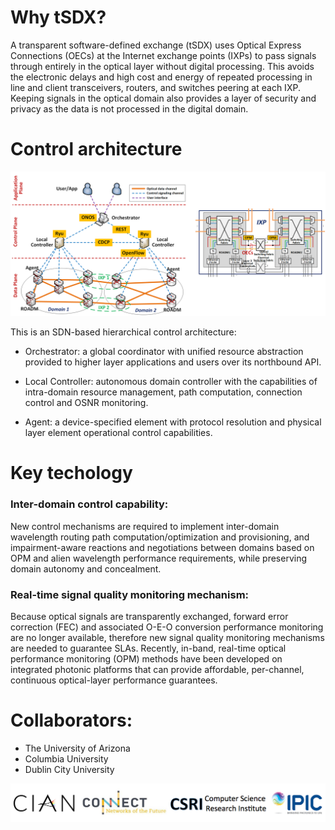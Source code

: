 # Why tSDX?

A transparent software-defined exchange (tSDX) uses Optical Express Connections (OECs) at the Internet exchange points (IXPs) to pass signals through entirely in the optical layer without digital processing. This avoids the electronic delays and high cost and energy of repeated processing in line and client transceivers, routers, and switches peering at each IXP. Keeping signals in the optical domain also provides a layer of security and privacy as the data is not processed in the digital domain.

# Control architecture 

![](image/architecture.png)

This is an SDN-based hierarchical control architecture:

- Orchestrator: a global coordinator with unified resource abstraction provided to higher layer applications and users over its northbound API.

- Local Controller: autonomous domain controller with the capabilities of intra-domain resource management, path computation, connection control and OSNR monitoring.

- Agent: a device-specified element with protocol resolution and physical layer element operational control capabilities.

# Key techology

### Inter-domain control capability:

New control mechanisms are required to implement inter-domain wavelength routing path computation/optimization and provisioning, and impairment-aware reactions and negotiations between domains based on OPM and alien wavelength performance requirements, while preserving domain autonomy and concealment. 

### Real-time signal quality monitoring mechanism:

Because optical signals are transparently exchanged, forward error correction (FEC) and associated O-E-O conversion performance monitoring are no longer available, therefore new signal quality monitoring mechanisms are needed to guarantee SLAs. Recently, in-band, real-time optical performance monitoring (OPM) methods have been developed on integrated photonic platforms that can provide affordable, per-channel, continuous optical-layer performance guarantees.

# Collaborators:

- The University of Arizona
- Columbia University
- Dublin City University


![](image/logo.png)
